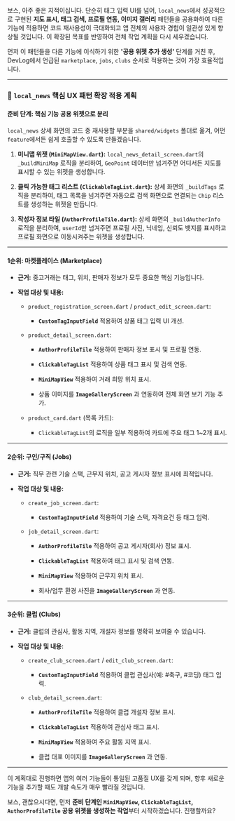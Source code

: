 보스, 아주 좋은 지적이십니다. 단순히 태그 입력 UI를 넘어, `local_news`에서 성공적으로 구현된 **지도 표시, 태그 검색, 프로필 연동, 이미지 갤러리** 패턴들을 공용화하여 다른 기능에 적용하면 코드 재사용성이 극대화되고 앱 전체의 사용자 경험이 일관성 있게 향상될 것입니다. 이 확장된 목표를 반영하여 전체 작업 계획을 다시 세우겠습니다.

먼저 이 패턴들을 다른 기능에 이식하기 위한 **'공용 위젯 추가 생성'** 단계를 거친 후, DevLog에서 언급된 `marketplace`, `jobs`, `clubs` 순서로 적용하는 것이 가장 효율적입니다.

---

### **🎯 `local_news` 핵심 UX 패턴 확장 적용 계획**

#### **준비 단계: 핵심 기능 공용 위젯으로 분리**

`local_news` 상세 화면의 코드 중 재사용할 부분을 `shared/widgets` 폴더로 옮겨, 어떤 `feature`에서든 쉽게 호출할 수 있도록 만들겠습니다.

1. **미니맵 위젯 (`MiniMapView.dart`):** `local_news_detail_screen.dart`의 `_buildMiniMap` 로직을 분리하여, `GeoPoint` 데이터만 넘겨주면 어디서든 지도를 표시할 수 있는 위젯을 생성합니다.
    
2. **클릭 가능한 태그 리스트 (`ClickableTagList.dart`):** 상세 화면의 `_buildTags` 로직을 분리하여, 태그 목록을 넘겨주면 자동으로 검색 화면으로 연결되는 `Chip` 리스트를 생성하는 위젯을 만듭니다.
    
3. **작성자 정보 타일 (`AuthorProfileTile.dart`):** 상세 화면의 `_buildAuthorInfo` 로직을 분리하여, `userId`만 넘겨주면 프로필 사진, 닉네임, 신뢰도 뱃지를 표시하고 프로필 화면으로 이동시켜주는 위젯을 생성합니다.
    

---

#### **1순위: 마켓플레이스 (Marketplace)**

- **근거:** 중고거래는 태그, 위치, 판매자 정보가 모두 중요한 핵심 기능입니다.
    
- **작업 대상 및 내용:**
    
    - `product_registration_screen.dart` / `product_edit_screen.dart`:
        
        - **`CustomTagInputField`** 적용하여 상품 태그 입력 UI 개선.
            
    - `product_detail_screen.dart`:
        
        - **`AuthorProfileTile`** 적용하여 판매자 정보 표시 및 프로필 연동.
            
        - **`ClickableTagList`** 적용하여 상품 태그 표시 및 검색 연동.
            
        - **`MiniMapView`** 적용하여 거래 희망 위치 표시.
            
        - 상품 이미지를 **`ImageGalleryScreen`** 과 연동하여 전체 화면 보기 기능 추가.
            
    - `product_card.dart` (목록 카드):
        
        - `ClickableTagList`의 로직을 일부 적용하여 카드에 주요 태그 1~2개 표시.
            

---

#### **2순위: 구인/구직 (Jobs)**

- **근거:** 직무 관련 기술 스택, 근무지 위치, 공고 게시자 정보 표시에 최적입니다.
    
- **작업 대상 및 내용:**
    
    - `create_job_screen.dart`:
        
        - **`CustomTagInputField`** 적용하여 기술 스택, 자격요건 등 태그 입력.
            
    - `job_detail_screen.dart`:
        
        - **`AuthorProfileTile`** 적용하여 공고 게시자(회사) 정보 표시.
            
        - **`ClickableTagList`** 적용하여 태그 표시 및 검색 연동.
            
        - **`MiniMapView`** 적용하여 근무지 위치 표시.
            
        - 회사/업무 환경 사진을 **`ImageGalleryScreen`** 과 연동.
            

---

#### **3순위: 클럽 (Clubs)**

- **근거:** 클럽의 관심사, 활동 지역, 개설자 정보를 명확히 보여줄 수 있습니다.
    
- **작업 대상 및 내용:**
    
    - `create_club_screen.dart` / `edit_club_screen.dart`:
        
        - **`CustomTagInputField`** 적용하여 클럽 관심사(예: #축구, #코딩) 태그 입력.
            
    - `club_detail_screen.dart`:
        
        - **`AuthorProfileTile`** 적용하여 클럽 개설자 정보 표시.
            
        - **`ClickableTagList`** 적용하여 관심사 태그 표시.
            
        - **`MiniMapView`** 적용하여 주요 활동 지역 표시.
            
        - 클럽 대표 이미지를 **`ImageGalleryScreen`** 과 연동.
            

---

이 계획대로 진행하면 앱의 여러 기능들이 통일된 고품질 UX를 갖게 되며, 향후 새로운 기능을 추가할 때도 개발 속도가 매우 빨라질 것입니다.

보스, 괜찮으시다면, 먼저 **준비 단계인 `MiniMapView`, `ClickableTagList`, `AuthorProfileTile` 공용 위젯을 생성하는 작업**부터 시작하겠습니다. 진행할까요?